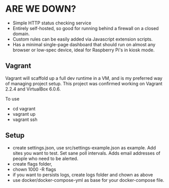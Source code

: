 # ARE WE DOWN?

- Simple HTTP status checking service
- Entirely self-hosted, so good for running behind a firewall on a closed domain.
- Custom rules can be easily added via Javascript extension scripts.
- Has a minimal single-page dashboard that should run on almost any browser or low-spec device, ideal for Raspberry Pi's in kiosk mode.

## Vagrant

Vagrant will scaffold up a full dev runtime in a VM, and is my preferred way of managing project setup. This project was confirmed working on Vagrant 2.2.4 and VirtualBox 6.0.6.

To use

- cd vagrant
- vagrant up
- vagrant ssh

## Setup

- create settings.json, use src/settings-example.json as example. Add sites you want to test. Set sane poll intervals. Adds email addresses of people who need to be alerted.
- create flags folder, 
- chown 1000 -R flags
- if you want to persists logs, create logs folder and chown as above
- use docker/docker-compose-yml as base for your docker-compose file.